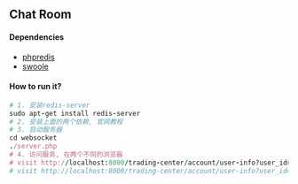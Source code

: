 ## Chat Room

#### Dependencies

* [phpredis](https://github.com/phpredis/phpredis)
* [swoole](http://www.swoole.com/)

#### How to run it?

```ruby
# 1. 安装redis-server
sudo apt-get install redis-server
# 2. 安装上面的两个依赖, 官网教程
# 3. 启动服务器
cd websocket
./server.php
# 4. 访问服务, 在两个不同的浏览器
# visit http://localhost:8000/trading-center/account/user-info?user_id=1
# visit http://localhost:8000/trading-center/account/user-info?user_id=3
```
